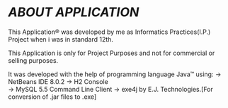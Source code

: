 # *ABOUT APPLICATION*

This Application® was developed by me as Informatics Practices(I.P.) Project when i was in standard 12th.
                                    
This Application is only for Project Purposes and not for commercial or selling purposes.

It was developed with the help of programming language Java™ using:
	-> NetBeans IDE 8.0.2 
	-> H2 Console  
	-> MySQL 5.5 Command Line Client 
	-> exe4j by E.J. Technologies.[For conversion of .jar files to .exe]
	

